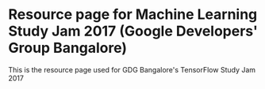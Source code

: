 # Resource page for Machine Learning Study Jam 2017 (Google Developers' Group Bangalore)

This is the resource page used for GDG Bangalore's TensorFlow Study Jam 2017
